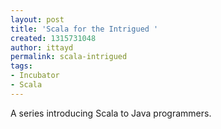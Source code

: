```yaml
---
layout: post
title: 'Scala for the Intrigued '
created: 1315731048
author: ittayd
permalink: scala-intrigued
tags:
- Incubator
- Scala
---
```

<p>A&nbsp;series introducing Scala to Java programmers.</p>
